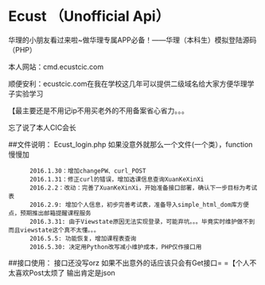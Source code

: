 # Ecust （Unofficial Api）
华理的小朋友看过来啦~做华理专属APP必备！——华理（本科生）模拟登陆源码（PHP）

本人网站：cmd.ecustcic.com

顺便安利：ecustcic.com在我在学校这几年可以提供二级域名给大家方便华理学子实验学习

【最主要还是不用记ip不用买老外的不用备案省心省力。。。

忘了说了本人CIC会长

##文件说明：
          Ecust_login.php
          如果没意外就那么一个文件(一个类），function慢慢加

          2016.1.30：增加changePW、curl_POST
          2016.1.31：修正curl的错误，增加选课信息查询XuanKeXinXi
          2016.2.2：改动：完善了XuanKeXinXi，开始准备接口部署，确认下一步目标为考试表
          2016.2.9: 增加个人信息，初步完善考试表，准备导入simple_html_dom库方便点，预期推出邮箱提醒课程服务
          2016.3.31: 由于Viewstate原因无法实现登录，可能弃坑。。。毕竟实时维护做不到而且viewstate这个真不太懂。。。
          2016.5.5: 功能恢复，增加课程表查询
          2016.5.30: 决定用Python改写减小维护成本，PHP仅作接口用

		  
##接口使用：
          接口还没写orz
          如果不出意外的话应该只会有Get接口= =【个人不太喜欢Post太烦了
          输出肯定是json
		  
